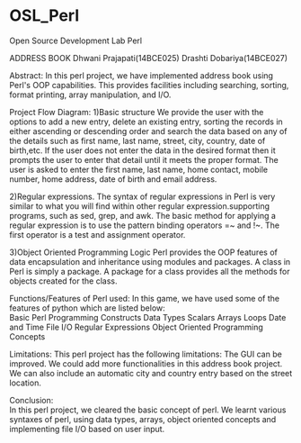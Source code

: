 # OSL_Perl

Open​ ​Source​ ​Development​ ​Lab 
Perl 

ADDRESS BOOK
Dhwani Prajapati(14BCE025)
Drashti Dobariya(14BCE027)
 

Abstract: 
In this perl project, we have implemented address book using Perl's OOP capabilities. This provides facilities including searching, sorting, format printing, array manipulation, and I/O.

Project Flow Diagram: 
1)Basic structure
We provide the user with the options to add a new entry, delete an existing entry, sorting the records in either ascending or descending order and search the data based on any of the details such as first name, last name, street, city, country, date of birth,etc. If the user does not enter the data in the desired format then it prompts the user to enter that detail until it meets the proper format. The user is asked to enter the first name, last name, home contact, mobile number, home address, date of birth and email address.

2)Regular expressions.
The syntax of regular expressions in Perl is very similar to what you will find within other regular expression.supporting programs, such as sed, grep, and awk. The basic method for applying a regular expression is to use the pattern binding operators =~ and !~. The first operator is a test and assignment operator.

3)Object Oriented Programming Logic
Perl provides the OOP features of data encapsulation and inheritance using modules and packages. A class in Perl is simply a package. A package for a class provides all the methods for objects created for the class.
	
  
Functions/Features of Perl used:
In  this  game,  we  have  used  some of the features of python which are  listed​ ​below:  
Basic Perl Programming Constructs
Data Types
Scalars
Arrays
Loops
Date and Time
File I/O
Regular Expressions
Object Oriented Programming Concepts

Limitations: 
This perl project has the following limitations:
The GUI can be improved.
We could add more functionalities in this address book project.
We can also include an automatic city and country entry based on the street location.


Conclusion:  
In this  perl project,  we  cleared  the  basic  concept  of  perl.  We  learnt  various  syntaxes  of  perl,  using  data types,  arrays,  object oriented concepts and implementing file I/O based on user input. 

